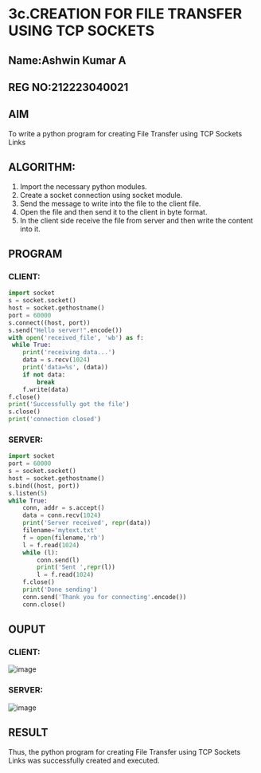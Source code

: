 # 3c.CREATION FOR FILE TRANSFER USING TCP SOCKETS
## Name:Ashwin Kumar A
## REG NO:212223040021
## AIM
To write a python program for creating File Transfer using TCP Sockets Links
## ALGORITHM:
1. Import the necessary python modules.
2. Create a socket connection using socket module.
3. Send the message to write into the file to the client file.
4. Open the file and then send it to the client in byte format.
5. In the client side receive the file from server and then write the content into it.
## PROGRAM
### CLIENT:
```python
import socket
s = socket.socket()
host = socket.gethostname()
port = 60000
s.connect((host, port))
s.send("Hello server!".encode())
with open('received_file', 'wb') as f:
 while True:
    print('receiving data...')
    data = s.recv(1024)
    print('data=%s', (data))
    if not data:
        break
    f.write(data)
f.close()
print('Successfully got the file')
s.close()
print('connection closed')
```
### SERVER:
```python
import socket 
port = 60000 
s = socket.socket() 
host = socket.gethostname() 
s.bind((host, port)) 
s.listen(5) 
while True:
    conn, addr = s.accept() 
    data = conn.recv(1024)
    print('Server received', repr(data))
    filename='mytext.txt'
    f = open(filename,'rb')
    l = f.read(1024)
    while (l):
        conn.send(l)
        print('Sent ',repr(l))
        l = f.read(1024)
    f.close()
    print('Done sending')
    conn.send('Thank you for connecting'.encode())
    conn.close()
```
## OUPUT
### CLIENT:
![image](https://github.com/AshwinKumar-Saveetha/3c.FILE_TRANSFER_USING_TCP_SOCKETS/assets/155129814/620a56e9-d20f-4ed5-b0e1-9b7e2119c39a)

### SERVER:
![image](https://github.com/AshwinKumar-Saveetha/3c.FILE_TRANSFER_USING_TCP_SOCKETS/assets/155129814/60e1cdd2-65b6-492c-93af-c3fa2e298273)

## RESULT
Thus, the python program for creating File Transfer using TCP Sockets Links was 
successfully created and executed.
